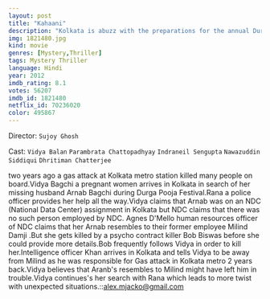 ```yaml
---
layout: post
title: "Kahaani"
description: "Kolkata is abuzz with the preparations for the annual Durga Puja festival, as seven months pregnant Vidya Bagchi steps off the airplane from London. Her first stop is the local police station to file a missing person report. Weeks ago, her husband Arnab arrived in India for a job assignment. The first two weeks, they talked daily on the phone, and then without explanation, his calls stopped. Everywhere Vidya turns, no one can remember Arnab. There is no trace of him at the guest house or his workplace. But Vi.."
img: 1821480.jpg
kind: movie
genres: [Mystery,Thriller]
tags: Mystery Thriller 
language: Hindi
year: 2012
imdb_rating: 8.1
votes: 56207
imdb_id: 1821480
netflix_id: 70236020
color: 495867
---
```

Director: `Sujoy Ghosh`  

Cast: `Vidya Balan` `Parambrata Chattopadhyay` `Indraneil Sengupta` `Nawazuddin Siddiqui` `Dhritiman Chatterjee` 

two years ago a gas attack at Kolkata metro station killed many people on board.Vidya Bagchi a pregnant women arrives in Kolkata in search of her missing husband Arnab Bagchi during Durga Pooja Festival.Rana a police officer provides her help all the way.Vidya claims that Arnab was on an NDC (National Data Center) assignment in Kolkata but NDC claims that there was no such person employed by NDC. Agnes D'Mello human resources officer of NDC claims that her Arnab resembles to their former employee Milind Damji .But she gets killed by a psycho contract killer Bob Biswas before she could provide more details.Bob frequently follows Vidya in order to kill her.Intelligence officer Khan arrives in Kolkata and tells Vidya to be away from Milind as he was responsible for Gas attack in Kolkata metro 2 years back.Vidya believes that Aranb's resembles to Milind might have left him in trouble.Vidya continues's her search with Rana which leads to more twist with unexpected situations.::alex.mjacko@gmail.com